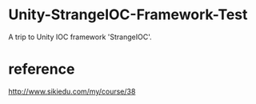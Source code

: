 # Unity-StrangeIOC-Framework-Test
A trip to Unity IOC framework 'StrangeIOC'.

# reference
http://www.sikiedu.com/my/course/38
